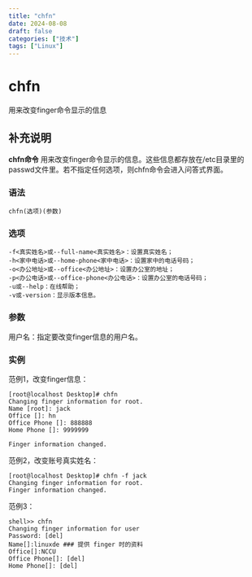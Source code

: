 ```yaml
---
title: "chfn"
date: 2024-08-08
draft: false
categories: ["技术"]
tags: ["Linux"]
---
```

chfn
===

用来改变finger命令显示的信息

## 补充说明

**chfn命令** 用来改变finger命令显示的信息。这些信息都存放在/etc目录里的passwd文件里。若不指定任何选项，则chfn命令会进入问答式界面。

###  语法

```shell
chfn(选项)(参数)
```

###  选项

```shell
-f<真实姓名>或--full-name<真实姓名>：设置真实姓名；
-h<家中电话>或--home-phone<家中电话>：设置家中的电话号码；
-o<办公地址>或--office<办公地址>：设置办公室的地址；
-p<办公电话>或--office-phone<办公电话>：设置办公室的电话号码；
-u或--help：在线帮助；
-v或-version：显示版本信息。
```

###  参数

用户名：指定要改变finger信息的用户名。

###  实例

范例1，改变finger信息：

```shell
[root@localhost Desktop]# chfn
Changing finger information for root.
Name [root]: jack
Office []: hn
Office Phone []: 888888
Home Phone []: 9999999

Finger information changed.
```

范例2，改变账号真实姓名：

```shell
[root@localhost Desktop]# chfn -f jack
Changing finger information for root.
Finger information changed.
```

范例3：

```shell
shell>> chfn
Changing finger information for user
Password: [del]
Name[]:linuxde ### 提供 finger 时的资料
Office[]:NCCU
Office Phone[]: [del]
Home Phone[]: [del]
```


